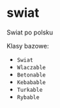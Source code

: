 # swiat
Swiat po polsku

Klasy bazowe:

- `Swiat`
- `Wlaczable`
- `Betonable`
- `Kebabable`
- `Turkable`
- `Rybable`
